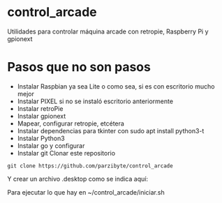 # control_arcade
 Utilidades para controlar máquina arcade con retropie, Raspberry Pi y gpionext

# Pasos que no son pasos
- Instalar Raspbian ya sea Lite o como sea, si es con escritorio mucho mejor
- Instalar PIXEL si no se instaló escritorio anteriormente
- Instalar retroPie
- Instalar gpionext
- Mapear, configurar retropie, etcétera
- Instalar dependencias para tkinter con sudo apt install python3-t
- Instalar Python3
- Instalar go y configurar
- Instalar git
Clonar este repositorio

`git clone https://github.com/parzibyte/control_arcade`

Y crear un archivo .desktop como se indica aquí: 

Para ejecutar lo que hay en ~/control_arcade/iniciar.sh